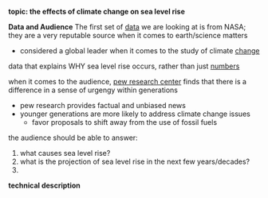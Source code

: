 **topic: the effects of climate change on sea level rise** 

**Data and Audience** 
The first set of [data](https://climate.nasa.gov/vital-signs/sea-level/#:~:text=Global%20sea%20levels%20are%20rising,of%20seawater%20as%20it%20warms.) we are looking at is from NASA; they are a very reputable source when it comes to earth/science matters
  - considered a global leader when it comes to the study of climate [change](https://climate.nasa.gov/nasa_science/history/#:~:text=NASA%20is%20a%20global%20leader,a%20broad%20climate%20research%20program.)
  
data that explains WHY sea level rise occurs, rather than just [numbers](https://www.nasa.gov/specials/sea-level-rise-2020/)

when it comes to the audience, [pew research center](https://www.pewresearch.org/fact-tank/2021/05/26/key-findings-how-americans-attitudes-about-climate-change-differ-by-generation-party-and-other-factors/) finds that there is a difference in a sense of urgengy within generations
  - pew research provides factual and unbiased news 
  - younger generations are more likely to address climate change issues
      - favor proposals to shift away from the use of fossil fuels

the audience should be able to answer: 
  1. what causes sea level rise? 
  2. what is the projection of sea level rise in the next few years/decades?
  3. 
  
**technical description**

  

  
